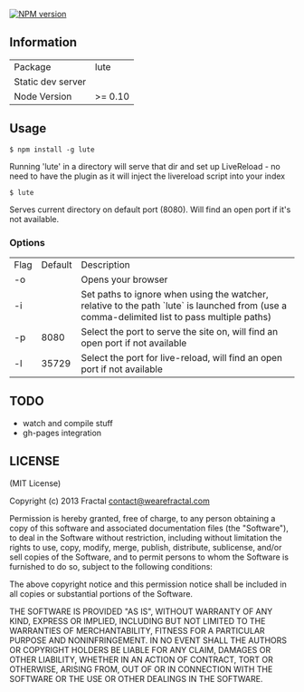 [![NPM version](https://badge.fury.io/js/lute.png)](http://badge.fury.io/js/lute)

## Information

<table>
<tr>
<td>Package</td><td>lute</td>
</tr>
<tr>
<td>Static dev server</td>
<td></td>
</tr>
<tr>
<td>Node Version</td>
<td>>= 0.10</td>
</tr>
</table>

## Usage

`$ npm install -g lute`

Running 'lute' in a directory will serve that dir and set up LiveReload - no need to have the plugin as it will inject the livereload script into your index

`$ lute`

Serves current directory on default port (8080).  Will find an open port if it's not available.

### Options

<table>
<tr>
<td>Flag</td><td>Default</td><td>Description</td>
</tr>
<tr>
<td>-o</td>
<td></td>
<td>Opens your browser</td>
</tr>
<tr>
<td>-i</td>
<td></td>
<td>Set paths to ignore when using the watcher, relative to the path `lute` is launched from (use a comma-delimited list to pass multiple paths)
</td>
</tr>
<tr>
<td>-p</td>
<td>8080</td>
<td>Select the port to serve the site on, will find an open port if not available
</td>
</tr>
<tr>
<td>-l</td>
<td>35729</td>
<td>Select the port for live-reload, will find an open port if not available
</td>
</tr>
</table>

## TODO

- watch and compile stuff
- gh-pages integration

## LICENSE

(MIT License)

Copyright (c) 2013 Fractal <contact@wearefractal.com>

Permission is hereby granted, free of charge, to any person obtaining
a copy of this software and associated documentation files (the
"Software"), to deal in the Software without restriction, including
without limitation the rights to use, copy, modify, merge, publish,
distribute, sublicense, and/or sell copies of the Software, and to
permit persons to whom the Software is furnished to do so, subject to
the following conditions:

The above copyright notice and this permission notice shall be
included in all copies or substantial portions of the Software.

THE SOFTWARE IS PROVIDED "AS IS", WITHOUT WARRANTY OF ANY KIND,
EXPRESS OR IMPLIED, INCLUDING BUT NOT LIMITED TO THE WARRANTIES OF
MERCHANTABILITY, FITNESS FOR A PARTICULAR PURPOSE AND
NONINFRINGEMENT. IN NO EVENT SHALL THE AUTHORS OR COPYRIGHT HOLDERS BE
LIABLE FOR ANY CLAIM, DAMAGES OR OTHER LIABILITY, WHETHER IN AN ACTION
OF CONTRACT, TORT OR OTHERWISE, ARISING FROM, OUT OF OR IN CONNECTION
WITH THE SOFTWARE OR THE USE OR OTHER DEALINGS IN THE SOFTWARE.
